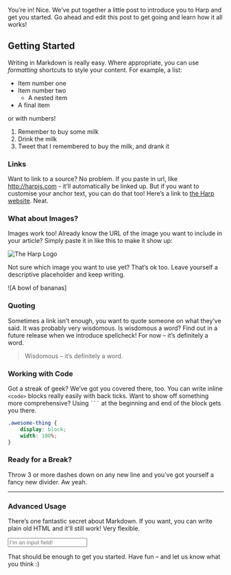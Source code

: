 You’re in! Nice. We’ve put together a little post to introduce you to Harp and get you started. Go ahead and edit this post to get going and learn how it all works!

## Getting Started

Writing in Markdown is really easy. Where appropriate, you can use *formatting* shortcuts to style your content. For example, a list:

* Item number one
* Item number two
    * A nested item
* A final item

or with numbers!

1. Remember to buy some milk
2. Drink the milk
3. Tweet that I remembered to buy the milk, and drank it

### Links

Want to link to a source? No problem. If you paste in url, like http://harpjs.com - it’ll automatically be linked up. But if you want to customise your anchor text, you can do that too! Here’s a link to [the Harp website](http://harpjs.com). Neat.

### What about Images?

Images work too! Already know the URL of the image you want to include in your article? Simply paste it in like this to make it show up:

![The Harp Logo](http://harpjs.com/identity/resources/750/harp-wordmark-white-on-blue.png)

Not sure which image you want to use yet? That’s ok too. Leave yourself a descriptive placeholder and keep writing.

![A bowl of bananas]

### Quoting

Sometimes a link isn’t enough, you want to quote someone on what they’ve said. It was probably very wisdomous. Is wisdomous a word? Find out in a future release when we introduce spellcheck! For now – it’s definitely a word.

> Wisdomous – it’s definitely a word.

### Working with Code

Got a streak of geek? We’ve got you covered there, too. You can write inline `<code>` blocks really easily with back ticks. Want to show off something more comprehensive? Using <code>```</code> at the beginning and end of the block gets you there.

```css
.awesome-thing {
    display: block;
    width: 100%;
}
```

### Ready for a Break? 

Throw 3 or more dashes down on any new line and you’ve got yourself a fancy new divider. Aw yeah.

---

### Advanced Usage

There’s one fantastic secret about Markdown. If you want, you can write plain old HTML and it'll still work! Very flexible.

<input type="text" placeholder="I’m an input field!" />

That should be enough to get you started. Have fun – and let us know what you think :)